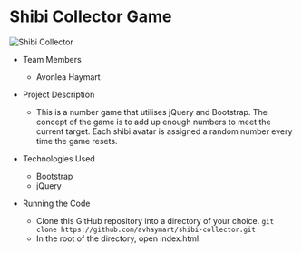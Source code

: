 # Shibi Collector Game

![Shibi Collector](https://image.ibb.co/mJUkGL/shibi.png)



* Team Members
   * Avonlea Haymart

* Project Description
   * This is a number game that utilises jQuery and Bootstrap. The concept of the game is to add up enough numbers to meet the current target. Each shibi avatar is assigned a random number every time the game resets.
* Technologies Used
  * Bootstrap
  * jQuery
* Running the Code
  * Clone this GitHub repository into a directory of your choice.
  ```git clone https://github.com/avhaymart/shibi-collector.git```
  * In the root of the directory, open index.html.

